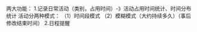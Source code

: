 两大功能：
1.记录日常活动（类别，占用时间）-》活动占用时间统计、时间分布统计
    活动分两种模式：
    （1）时间段模式
    （2）模糊模式（大约持续多久）（事后修改结束时间）
2.日程提醒
